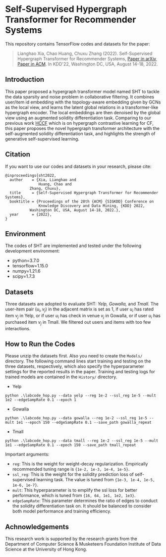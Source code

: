 # Self-Supervised Hypergraph Transformer for Recommender Systems

This repository contains TensorFlow codes and datasets for the paper:
> Lianghao Xia, Chao Huang, Chuxu Zhang (2022). Self-Supervised Hypergraph Transformer for Recommender Systems, <a href='https://arxiv.org/pdf/2207.14338.pdf'>Paper in arXiv</a>, <a href='https://dl.acm.org/doi/pdf/10.1145/3534678.3539473'> Paper in ACM</a>. In KDD'22, Washington DC, USA, August 14-18, 2022.

## Introduction
This paper proposed a hypergraph transformer model named SHT to tackle the data sparsity and noise problem in collaborative filtering. It combines user/item id embedding with the topology-aware embedding given by GCNs as the local view, and learns the latent global relations in a transformer-like hypergraph encoder. The local embeddings are then denoised by the global view using an augmented solidity differentiation task. Comparing to our previous work <a href='https://github.com/akaxlh/HCCF'>HCCF</a> which is on hypergraph contrastive learning for CF, this paper proposes the novel hypergraph transformer architecture with the self-augmented solidity differentiation task, and highlights the strength of generative self-supervised learning.

## Citation
If you want to use our codes and datasets in your research, please cite:
```
@inproceedings{sht2022,
  author    = {Xia, Lianghao and
               Huang, Chao and
	       Zhang, Chuxu},
  title     = {Self-Supervised Hypergraph Transformer for Recommender Systems},
  booktitle = {Proceedings of the 28th {ACM} {SIGKDD} Conference on
               Knowledge Discovery and Data Mining, {KDD} 2022, 
	       Washington DC, USA, August 14-18, 2022.},
  year      = {2022},
}
```

## Environment
The codes of SHT are implemented and tested under the following development environment:
* python=3.7.0
* tensorflow=1.15.0
* numpy=1.21.6
* scipy=1.7.3

## Datasets
Three datasets are adopted to evaluate SHT: <i> Yelp, Gowalla, </i>and <i>Tmall</i>. The user-item pair $(u_i, v_j)$ in the adjacent matrix is set as 1, if user $u_i$ has rated item $v_j$ in Yelp, or if user $u_i$ has check in venue $v_j$ in Gowalla, or if user $u_i$ has purchased item $v_j$ in Tmall. We filtered out users and items with too few interactions.

## How to Run the Codes
Please unzip the datasets first. Also you need to create the `Models/` directory. The following command lines start training and testing on the three datasets, respectively, which also specify the hyperparameter settings for the reported results in the paper. Training and testing logs for trained models are contained in the `History/` directory.

* Yelp
```
python .\labcode_hop.py --data yelp --reg 1e-2 --ssl_reg 1e-5 --mult 1e2 --edgeSampRate 0.1 --epoch 1
```
* Gowalla
```
python .\labcode_hop.py --data gowalla --reg 1e-2 --ssl_reg 1e-5 --mult 1e1 --epoch 150 --edgeSampRate 0.1 --save_path gowalla_repeat
 ```
 * Tmall
```
python .\labcode_hop.py --data tmall --reg 1e-2 --ssl_reg 1e-5 --mult 1e1 --edgeSampRate 0.1 --epoch 150 --save_path tmall_repeat
```
Important arguments:
* `reg`: This is the weight for weight-decay regularization. Empirically recommended tuning range is `{1e-2, 1e-3, 1e-4, 1e-5}`.
* `ssl_reg`: This is the weight for the solidity prediction loss of self-supervised learning task. The value is tuned from `{1e-3, 1e-4, 1e-5, 1e-6, 1e-7}`.
* `mult`: This hyperparameter is to emplify the ssl loss for better performance, which is tuned from `{16, 64, 1e1, 1e2, 1e3}`.
* `edgeSampRate`: This parameter determines the ratio of edges to conduct the solidity differentiation task on. It should be balanced to consider both model performance and training efficiency.

## Achnowledgements
This research work is supported by the research grants from the Department of Computer Science & Musketeers Foundation Institute of Data Science at the University of Hong Kong.
